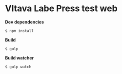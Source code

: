 Vltava Labe Press test web
=

**Dev dependencies**
```
$ npm install
```

**Build**
```
$ gulp
```

**Build watcher**
```
$ gulp watch
```